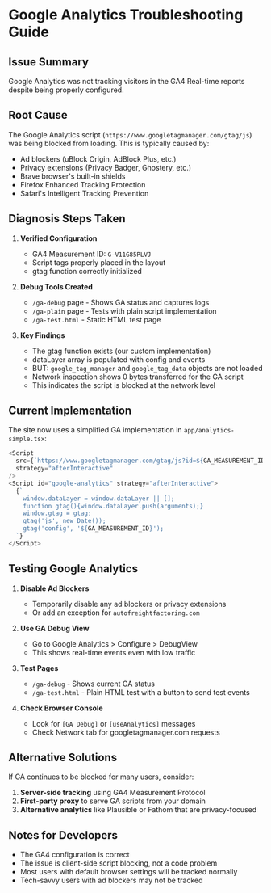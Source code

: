 # Google Analytics Troubleshooting Guide

## Issue Summary
Google Analytics was not tracking visitors in the GA4 Real-time reports despite being properly configured.

## Root Cause
The Google Analytics script (`https://www.googletagmanager.com/gtag/js`) was being blocked from loading. This is typically caused by:
- Ad blockers (uBlock Origin, AdBlock Plus, etc.)
- Privacy extensions (Privacy Badger, Ghostery, etc.)
- Brave browser's built-in shields
- Firefox Enhanced Tracking Protection
- Safari's Intelligent Tracking Prevention

## Diagnosis Steps Taken

1. **Verified Configuration**
   - GA4 Measurement ID: `G-V11G85PLVJ`
   - Script tags properly placed in the layout
   - gtag function correctly initialized

2. **Debug Tools Created**
   - `/ga-debug` page - Shows GA status and captures logs
   - `/ga-plain` page - Tests with plain script implementation
   - `/ga-test.html` - Static HTML test page

3. **Key Findings**
   - The gtag function exists (our custom implementation)
   - dataLayer array is populated with config and events
   - BUT: `google_tag_manager` and `google_tag_data` objects are not loaded
   - Network inspection shows 0 bytes transferred for the GA script
   - This indicates the script is blocked at the network level

## Current Implementation

The site now uses a simplified GA implementation in `app/analytics-simple.tsx`:

```typescript
<Script
  src={`https://www.googletagmanager.com/gtag/js?id=${GA_MEASUREMENT_ID}`}
  strategy="afterInteractive"
/>
<Script id="google-analytics" strategy="afterInteractive">
  {`
    window.dataLayer = window.dataLayer || [];
    function gtag(){window.dataLayer.push(arguments);}
    window.gtag = gtag;
    gtag('js', new Date());
    gtag('config', '${GA_MEASUREMENT_ID}');
  `}
</Script>
```

## Testing Google Analytics

1. **Disable Ad Blockers**
   - Temporarily disable any ad blockers or privacy extensions
   - Or add an exception for `autofreightfactoring.com`

2. **Use GA Debug View**
   - Go to Google Analytics > Configure > DebugView
   - This shows real-time events even with low traffic

3. **Test Pages**
   - `/ga-debug` - Shows current GA status
   - `/ga-test.html` - Plain HTML test with a button to send test events

4. **Check Browser Console**
   - Look for `[GA Debug]` or `[useAnalytics]` messages
   - Check Network tab for googletagmanager.com requests

## Alternative Solutions

If GA continues to be blocked for many users, consider:

1. **Server-side tracking** using GA4 Measurement Protocol
2. **First-party proxy** to serve GA scripts from your domain
3. **Alternative analytics** like Plausible or Fathom that are privacy-focused

## Notes for Developers

- The GA4 configuration is correct
- The issue is client-side script blocking, not a code problem
- Most users with default browser settings will be tracked normally
- Tech-savvy users with ad blockers may not be tracked